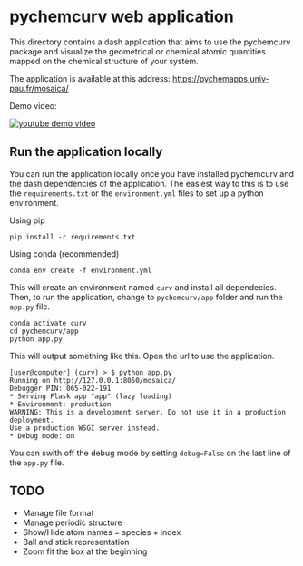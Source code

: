# pychemcurv web application

This directory contains a dash application that aims to use the pychemcurv 
package and visualize the geometrical or chemical atomic quantities mapped on 
the chemical structure of your system.

The application is available at this address: https://pychemapps.univ-pau.fr/mosaica/

Demo video:

[![youtube demo video](https://img.youtube.com/vi/q7UO5Gou-lw/0.jpg)](https://www.youtube.com/watch?v=q7UO5Gou-lw)

## Run the application locally

You can run the application locally once you have installed pychemcurv and
the dash dependencies of the application. The easiest way to this is to use
the `requirements.txt` or the `environment.yml` files to set up a python 
environment.

Using pip

    pip install -r requirements.txt

Using conda (recommended)

    conda env create -f environment.yml

This will create an environment named `curv` and install all dependecies. 
Then, to run the application, change to `pychemcurv/app` folder and run the
`app.py` file.

    conda activate curv
    cd pychemcurv/app
    python app.py

This will output something like this. Open the url to use the application.

    [user@computer] (curv) > $ python app.py
    Running on http://127.0.0.1:8050/mosaica/
    Debugger PIN: 065-022-191
    * Serving Flask app "app" (lazy loading)
    * Environment: production
    WARNING: This is a development server. Do not use it in a production deployment.
    Use a production WSGI server instead.
    * Debug mode: on

You can swith off the debug mode by setting `debug=False` on the last line of 
the `app.py` file.

## TODO

* Manage file format
* Manage periodic structure
* Show/Hide atom names = species + index
* Ball and stick representation
* Zoom fit the box at the beginning
